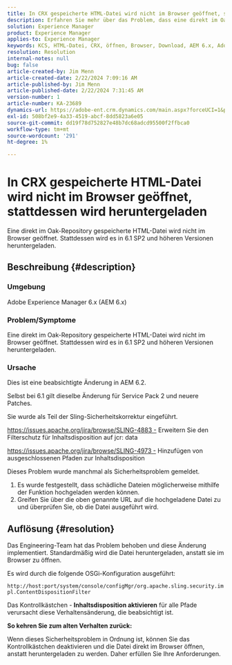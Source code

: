 ```yaml
---
title: In CRX gespeicherte HTML-Datei wird nicht im Browser geöffnet, stattdessen wird heruntergeladen
description: Erfahren Sie mehr über das Problem, dass eine direkt im Oak-Repository gespeicherte HTML-Datei nicht im Browser geöffnet wird.
solution: Experience Manager
product: Experience Manager
applies-to: Experience Manager
keywords: KCS, HTML-Datei, CRX, öffnen, Browser, Download, AEM 6.x, Adobe Experience Manager 6.x, FAQ
resolution: Resolution
internal-notes: null
bug: false
article-created-by: Jim Menn
article-created-date: 2/22/2024 7:09:16 AM
article-published-by: Jim Menn
article-published-date: 2/22/2024 7:31:45 AM
version-number: 1
article-number: KA-23689
dynamics-url: https://adobe-ent.crm.dynamics.com/main.aspx?forceUCI=1&pagetype=entityrecord&etn=knowledgearticle&id=64fe9348-51d1-ee11-9079-6045bd006268
exl-id: 508bf2e9-4a33-4519-abcf-8dd5823a6e05
source-git-commit: dd19f78d752827e48b7dc68adcd95500f2ffbca0
workflow-type: tm+mt
source-wordcount: '291'
ht-degree: 1%

---
```


# In CRX gespeicherte HTML-Datei wird nicht im Browser geöffnet, stattdessen wird heruntergeladen


Eine direkt im Oak-Repository gespeicherte HTML-Datei wird nicht im Browser geöffnet. Stattdessen wird es in 6.1 SP2 und höheren Versionen heruntergeladen.

## Beschreibung {#description}


### Umgebung

Adobe Experience Manager 6.x (AEM 6.x)

### Problem/Symptome

Eine direkt im Oak-Repository gespeicherte HTML-Datei wird nicht im Browser geöffnet. Stattdessen wird es in 6.1 SP2 und höheren Versionen heruntergeladen.

### Ursache

Dies ist eine beabsichtigte Änderung in AEM 6.2.

Selbst bei 6.1 gilt dieselbe Änderung für Service Pack 2 und neuere Patches.

Sie wurde als Teil der Sling-Sicherheitskorrektur eingeführt.

https://issues.apache.org/jira/browse/SLING-4883 - Erweitern Sie den Filterschutz für Inhaltsdisposition auf jcr: data

https://issues.apache.org/jira/browse/SLING-4973 - Hinzufügen von ausgeschlossenen Pfaden zur Inhaltsdisposition

Dieses Problem wurde manchmal als Sicherheitsproblem gemeldet.

1. Es wurde festgestellt, dass schädliche Dateien möglicherweise mithilfe der Funktion hochgeladen werden können.
2. Greifen Sie über die oben genannte URL auf die hochgeladene Datei zu und überprüfen Sie, ob die Datei ausgeführt wird.



## Auflösung {#resolution}


Das Engineering-Team hat das Problem behoben und diese Änderung implementiert. Standardmäßig wird die Datei heruntergeladen, anstatt sie im Browser zu öffnen.

Es wird durch die folgende OSGi-Konfiguration ausgeführt:

`http://host:port/system/console/configMgr/org.apache.sling.security.impl.ContentDispositionFilter`

Das Kontrollkästchen - <b>Inhaltsdisposition aktivieren</b> für alle Pfade verursacht diese Verhaltensänderung, die beabsichtigt ist.

<b>So kehren Sie zum alten Verhalten zurück:</b>

Wenn dieses Sicherheitsproblem in Ordnung ist, können Sie das Kontrollkästchen deaktivieren und die Datei direkt im Browser öffnen, anstatt heruntergeladen zu werden. Daher erfüllen Sie Ihre Anforderungen.

